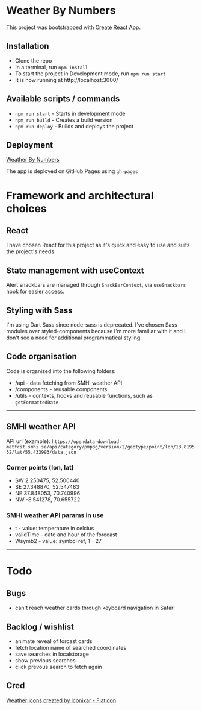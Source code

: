 # Weather By Numbers
This project was bootstrapped with [Create React App](https://github.com/facebook/create-react-app).<br>

## Installation

- Clone the repo
- In a terminal, run `npm install`
- To start the project in Development mode, run `npm run start`
- It is now running at http://localhost:3000/

## Available scripts / commands

- `npm run start` - Starts in development mode
- `npm run build` - Creates a build version
- `npm run deploy` - Builds and deploys the project

## Deployment

[Weather By Numbers](https://fermentedcat.github.io/weather-by-numbers/)

The app is deployed on GitHub Pages using `gh-pages`

# Framework and architectural choices

## React

I have chosen React for this project as it's quick and easy to use and suits the project's needs.

## State management with useContext

Alert snackbars are managed through `SnackBarContext`, via `useSnackbars` hook for easier access.

## Styling with Sass

I'm using Dart Sass since node-sass is deprecated. I've chosen Sass modules over styled-components because I'm more familiar with it and I don't see a need for additional programmatical styling.


## Code organisation

Code is organized into the following folders:

- /api - data fetching from SMHI weather API
- /components - reusable components
- /utils - contexts, hooks and reusable functions, such as `getFormattedDate`

---

## SMHI weather API
API url (example): `https://opendata-download-metfcst.smhi.se/api/category/pmp3g/version/2/geotype/point/lon/13.819552/lat/55.433993/data.json`

### Corner points (lon, lat)

- SW	2.250475, 52.500440
- SE	27.348870, 52.547483
- NE	37.848053, 70.740996
- NW	-8.541278, 70.655722

### SMHI weather API params in use

- t - value: temperature in celcius
- validTime - date and hour of the forecast
- Wsymb2 - value: symbol ref, 1 - 27

---

# Todo

## Bugs

- can't reach weather cards through keyboard navigation in Safari

## Backlog / wishlist

- animate reveal of forcast cards
- fetch location name of searched coordinates
- save searches in localstorage
- show previous searches
- click prevous search to fetch again

## Cred

<a href="https://www.flaticon.com/free-icons/weather" title="weather icons">Weather icons created by iconixar - Flaticon</a>